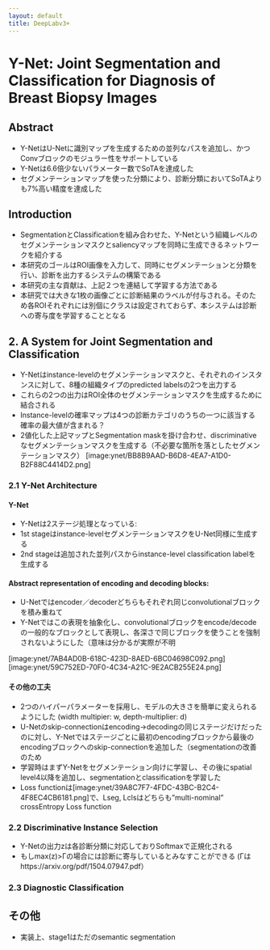 ```yaml
---
layout: default
title: DeepLabv3+
---
```


# Y-Net: Joint Segmentation and Classification for Diagnosis of Breast Biopsy Images
## Abstract
* Y-NetはU-Netに識別マップを生成するための並列なパスを追加し、かつConvブロックのモジュラー性をサポートしている
* Y-Netは6.6倍少ないパラメーター数でSoTAを達成した
* セグメンテーションマップを使った分類により、診断分類においてSoTAよりも7%高い精度を達成した

## Introduction
* SegmentationとClassificationを組み合わせた、Y-Netという組織レベルのセグメンテーションマスクとsaliencyマップを同時に生成できるネットワークを紹介する
* 本研究のゴールはROI画像を入力して、同時にセグメンテーションと分類を行い、診断を出力するシステムの構築である
* 本研究の主な貢献は、上記２つを連結して学習する方法である
* 本研究では大きな1枚の画像ごとに診断結果のラベルが付与される。そのため各ROIそれぞれには別個にクラスは設定されておらず、本システムは診断への寄与度を学習することとなる

## 2. A System for Joint Segmentation and Classification
* Y-Netはinstance-levelのセグメンテーションマスクと、それぞれのインスタンスに対して、8種の組織タイプのpredicted labelsの2つを出力する
* これらの2つの出力はROI全体のセグメンテーションマスクを生成するために結合される
* Instance-levelの確率マップは4つの診断カテゴリのうちの一つに該当する確率の最大値が含まれる？
* 2値化した上記マップとSegmentation maskを掛け合わせ、discriminativeなセグメンテーションマスクを生成する（不必要な箇所を落としたセグメンテーションマスク）
[image:ynet/BB8B9AAD-B6D8-4EA7-A1D0-B2F88C4414D2.png]

### 2.1 Y-Net Architecture
#### Y-Net
* Y-Netは2ステージ処理となっている:
* 1st stageはinstance-levelセグメンテーションマスクをU-Net同様に生成する
* 2nd stageは追加された並列パスからinstance-level classification labelを生成する

#### Abstract representation of encoding and decoding blocks:
* U-Netではencoder／decoderどちらもそれぞれ同じconvolutionalブロックを積み重ねて
* Y-Netではこの表現を抽象化し、convolutionalブロックをencode/decodeの一般的なブロックとして表現し、各深さで同じブロックを使うことを強制されないようにした（意味は分かるが実際が不明

[image:ynet/7AB4AD0B-618C-423D-8AED-6BC04698C092.png]
[image:ynet/59C752ED-70F0-4C34-A21C-9E2ACB255E24.png]

#### その他の工夫
* 2つのハイパーパラメーターを採用し、モデルの大きさを簡単に変えられるようにした (width multipier: w, depth-multiplier: d)
* U-Netのskip-connectionはencoding->decodingの同じステージだけだったのに対し、Y-Netではステージごとに最初のencodingブロックから最後のencodingブロックへのskip-connectionを追加した（segmentationの改善のため
* 学習時はまずY-Netをセグメンテーション向けに学習し、その後にspatial level4以降を追加し、segmentationとclassificationを学習した
* Loss functionは[image:ynet/39A8C7F7-4FDC-43BC-B2C4-4F8EC4CB6181.png]で、Lseg, Lclsはどちらも”multi-nominal” crossEntropy Loss function

### 2.2 Discriminative Instance Selection
* Y-Netの出力zは各診断分類に対応しておりSoftmaxで正規化される
* もしmax(z)>Γの場合には診断に寄与しているとみなすことができる (Γはhttps://arxiv.org/pdf/1504.07947.pdf）

### 2.3 Diagnostic Classification


## その他
* 実装上、stage1はただのsemantic segmentation

